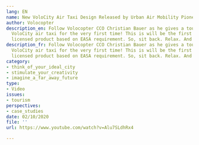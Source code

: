 ```yaml
---
lang: EN
name: New VoloCity Air Taxi Design Released by Urban Air Mobility Pioneer Volocopter
author: Volocopter
description_en: Follow Volocopter CCO Christian Bauer as he gives a tour of our full-scale
  VoloCity air taxi for the very first time! This is will be the first commercially
  licensed product based on EASA requirement. So, sit back. Relax. And enjoy the tour!
description_fr: Follow Volocopter CCO Christian Bauer as he gives a tour of our full-scale
  VoloCity air taxi for the very first time! This is will be the first commercially
  licensed product based on EASA requirement. So, sit back. Relax. And enjoy the tour!
category:
- think_of_your_ideal_city
- stimulate_your_creativity
- imagine_a_far_away_future
type:
- Video
issues:
- tourism
perspectives:
- case_studies
date: 02/10/2020
file: ''
url: https://www.youtube.com/watch?v=Alu7SLdhRx4

---
```

